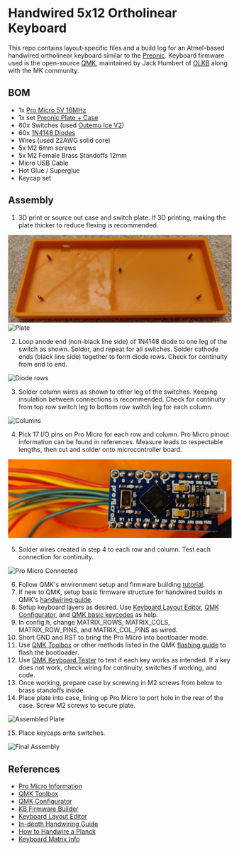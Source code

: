 # Handwired 5x12 Ortholinear Keyboard

This repo contains layout-specific files and a build log for an Atmel-based handwired ortholinear keyboard similar to the [Preonic](https://drop.com/buy/preonic-mechanical-keyboard). Keyboard firmware used is the open-source [QMK](https://qmk.fm/), maintained by Jack Humbert of [OLKB](https://olkb.com/) along with the MK community.  

## BOM
* 1x [Pro Micro 5V 16MHz](https://www.amazon.com/KeeYees-ATmega32U4-Development-Microcontroller-Bootloader/dp/B07FXCTVQP)
* 1x set [Preonic Plate + Case](https://github.com/olkb/olkb_parts/tree/master/preonic)
* 60x Switches (used [Outemu Ice V2](https://mehkee.com/collections/switches-and-parts/products/outemu-v2-ice-switches?variant=31136134234177))
* 60x [1N4148 Diodes](https://www.mouser.com/ProductDetail/ON-Semiconductor-Fairchild/1N4148?qs=i4Fj9T%2FoRm8RMUhj5DeFQg%3D%3D)
* Wires (used 22AWG solid core)
* 5x M2 6mm screws
* 5x M2 Female Brass Standoffs 12mm
* Micro USB Cable
* Hot Glue / Superglue
* Keycap set

## Assembly
1. 3D print or source out case and switch plate. If 3D printing, making the plate thicker to reduce flexing is recommended.

![Case](/images/case.jpg) ![Plate](/images/plate.jpg)  

2. Loop anode end (non-black line side) of 1N4148 diode to one leg of the switch as shown. Solder, and repeat for all switches. Solder cathode ends (black line side) together to form diode rows. Check for continuity from end to end.

![Diode rows](/images/dioderows.jpg)  

3. Solder column wires as shown to other leg of the switches. Keeping insulation between connections is recommended. Check for continuity from top row switch leg to bottom row switch leg for each column.

![Columns](/images/cols.jpg)  

4. Pick 17 I/O pins on Pro Micro for each row and column. Pro Micro pinout information can be found in references. Measure leads to respectable lengths, then cut and solder onto microcontroller board.

![Pro Micro](/images/promicro.jpg)  

5. Solder wires created in step 4 to each row and column. Test each connection for continuity.

![Pro Micro Connected](/images/promicro_rowcol.jpg)

6. Follow QMK's environment setup and firmware building [tutorial](https://beta.docs.qmk.fm/tutorial/newbs).
7. If new to QMK, setup basic firmware structure for handwired builds in QMK's [handwiring guide](https://beta.docs.qmk.fm/using-qmk/guides/keyboard-building/hand_wire#getting-some-basic-firmware-set-up).
8. Setup keyboard layers as desired. Use [Keyboard Layout Editor](http://www.keyboard-layout-editor.com/#/), [QMK Configurator](https://config.qmk.fm/#/1upkeyboards/1up60hse/LAYOUT_60_ansi), and [QMK basic keycodes](https://beta.docs.qmk.fm/using-qmk/simple-keycodes/keycodes_basic) as help.
9. In config.h, change MATRIX_ROWS, MATRIX_COLS, MATRIX_ROW_PINS, and MATRIX_COL_PINS as wired.
10. Short GND and RST to bring the Pro Micro into bootloader mode.
11. Use [QMK Toolbox](https://qmk.fm/toolbox/) or other methods listed in the QMK [flashing guide](https://beta.docs.qmk.fm/using-qmk/guides/flashing/flashing) to flash the bootloader.
12. Use [QMK Keyboard Tester](https://config.qmk.fm/#/test) to test if each key works as intended. If a key does not work, check wiring for continuity, switches if working, and code.
13. Once working, prepare case by screwing in M2 screws from below to brass standoffs inside.
14. Place plate into case, lining up Pro Micro to port hole in the rear of the case. Screw M2 screws to secure plate.

![Assembled Plate](/images/assembleplate.jpg)  

15. Place keycaps onto switches.

![Final Assembly](/images/finalassembly.jpg)  

## References
* [Pro Micro Information](https://deskthority.net/wiki/Arduino_Pro_Micro)  
* [QMK Toolbox](https://qmk.fm/toolbox/)  
* [QMK Configurator](https://config.qmk.fm/#/1upkeyboards/1up60hse/LAYOUT_60_ansi)  
* [KB Firmware Builder](https://kbfirmware.com/)  
* [Keyboard Layout Editor](http://www.keyboard-layout-editor.com/#/)  
* [In-depth Handwiring Guide](https://imgur.com/a/qcgdF)  
* [How to Handwire a Planck](https://blog.roastpotatoes.co/guide/2015/11/04/how-to-handwire-a-planck/)  
* [Keyboard Matrix Info](https://beta.docs.qmk.fm/developing-qmk/for-a-deeper-understanding/how_a_matrix_works)  
